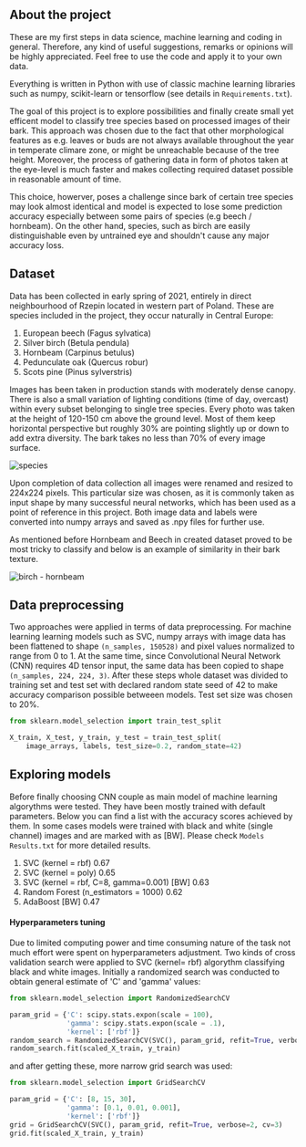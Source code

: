 ## About the project

These are my first steps in data science, machine learning and coding in general. Therefore, any kind of useful suggestions, remarks or opinions will be highly appreciated. Feel free to use the code and apply it to your own data. 

Everything is written in Python with use of classic machine learning libraries such as numpy, scikit-learn or tensorflow (see details in `Requirements.txt`).

The goal of this project is to explore possibilities and finally create small yet efficent model to classify tree species based on processed images of their bark. This approach was chosen due to the fact that other morphological features as e.g. leaves or buds are not always available throughout the year in temperate climare zone, or might be unreachable because of the tree height. Moreover, the process of gathering data in form of photos taken at the eye-level is much faster and makes collecting required dataset possible in reasonable amount of time. 

This choice, howerver, poses a challenge since bark of certain tree species may look almost identical and model is expected to lose some prediction accuracy especially between some pairs of species (e.g beech / hornbeam). On the other hand, species, such as birch are easily distinguishable even by untrained eye and shouldn't cause any major accuracy loss.

## Dataset 

Data has been collected in early spring of 2021, entirely in direct neighbourhood of Rzepin located in western part of Poland. These are species included in the project, they occur naturally in Central Europe:

  1. European beech (Fagus sylvatica)
  2. Silver birch (Betula pendula)
  3. Hornbeam (Carpinus betulus)
  4. Pedunculate oak (Quercus robur)
  5. Scots pine (Pinus sylverstris)

Images has been taken in production stands with moderately dense canopy. There is also a small variation of lighting conditions (time of day, overcast) within every subset belonging to single tree species. Every photo was taken at the height of 120-150 cm above the ground level. Most of them keep horizontal perspective but roughly 30% are pointing slightly up or down to add extra diversity. The bark takes no less than 70% of every image surface. 

![species](https://user-images.githubusercontent.com/75746226/117172744-60914980-adcc-11eb-932e-83e3f067c689.png)

Upon completion of data collection all images were renamed and resized to 224x224 pixels. This particular size was chosen, as it is commonly taken as input shape by many successful neural networks, which has been used as a point of reference in this project. Both image data and labels were converted into numpy arrays and saved as .npy files for further use. 

As mentioned before Hornbeam and Beech in created dataset proved to be most tricky to classify and below is an example of similarity in their bark texture.

![birch - hornbeam](https://user-images.githubusercontent.com/75746226/117205224-9f85c600-adf1-11eb-881a-edf4eaef808a.png)

## Data preprocessing

Two approaches were applied in terms of data preprocessing. For machine learning learning models such as SVC, numpy arrays with image data has been flattened to shape `(n_samples, 150528)` and pixel values normalized to range from 0 to 1. At the same time, since Convolutional Neural Network (CNN) requires 4D tensor input, the same data has been copied to shape `(n_samples, 224, 224, 3)`. After these steps whole dataset was divided to training set and test set with declared random state seed of 42 to make accuracy comparison possible betweeen models. Test set size was chosen to 20%.

```python
from sklearn.model_selection import train_test_split

X_train, X_test, y_train, y_test = train_test_split(
    image_arrays, labels, test_size=0.2, random_state=42)
```

## Exploring models

Before finally choosing CNN couple as main model of machine learning algorythms were tested. They have been mostly trained with default parameters. Below you can find a list with the accuracy scores achieved by them. In some cases models were trained with black and white (single channel) images and are marked with as [BW]. Please check `Models Results.txt` for more detailed results. 

  1. SVC (kernel = rbf)                          0.67
  2. SVC (kernel = poly)                         0.65
  3. SVC (kernel = rbf, C=8, gamma=0.001) [BW]   0.63 
  4. Random Forest (n_estimators = 1000)         0.62
  5. AdaBoost [BW]                               0.47

#### Hyperparameters tuning

Due to limited computing power and time consuming nature of the task not much effort were spent on hyperparameters adjustment. Two kinds of cross validation search were applied to SVC (kernel= rbf) algorythm classifying black and white images. Initially a randomized search was conducted to obtain general estimate of 'C' and 'gamma' values: 

```python
from sklearn.model_selection import RandomizedSearchCV

param_grid = {'C': scipy.stats.expon(scale = 100), 
              'gamma': scipy.stats.expon(scale = .1),
              'kernel': ['rbf']}
random_search = RandomizedSearchCV(SVC(), param_grid, refit=True, verbose=2, cv=5)
random_search.fit(scaled_X_train, y_train)
```

and after getting these, more narrow grid search was used:

```python
from sklearn.model_selection import GridSearchCV

param_grid = {'C': [8, 15, 30], 
              'gamma': [0.1, 0.01, 0.001],
              'kernel': ['rbf']}
grid = GridSearchCV(SVC(), param_grid, refit=True, verbose=2, cv=3)
grid.fit(scaled_X_train, y_train)
```

